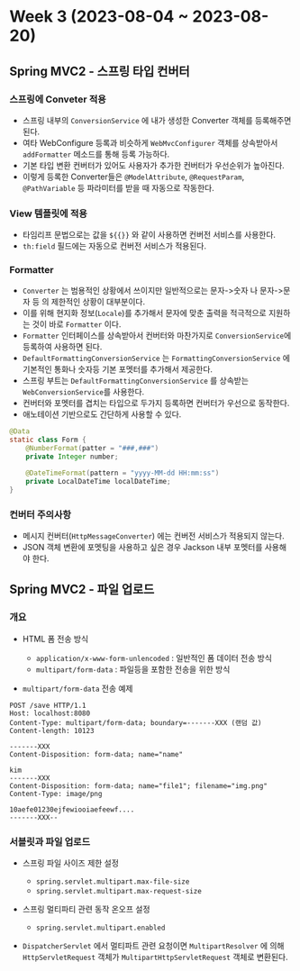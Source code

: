 # Week 3 (2023-08-04 ~ 2023-08-20)

## Spring MVC2 - 스프링 타입 컨버터

### 스프링에 Conveter 적용
- 스프링 내부의 `ConversionService` 에 내가 생성한 Converter 객체를 등록해주면 된다.
- 여타 WebConfigure 등록과 비슷하게 `WebMvcConfigurer` 객체를 상속받아서 `addFormatter` 메소드를 통해 등록 가능하다.
- 기본 타입 변환 컨버터가 있어도 사용자가 추가한 컨버터가 우선순위가 높아진다.
- 이렇게 등록한 Converter들은 `@ModelAttribute`, `@RequestParam`, `@PathVariable` 등 파라미터를 받을 때 자동으로 작동한다.

### View 템플릿에 적용
- 타임리프 문법으로는 값을 `${{}}` 와 같이 사용하면 컨버전 서비스를 사용한다.
- `th:field` 필드에는 자동으로 컨버전 서비스가 적용된다.

### Formatter
- `Converter` 는 범용적인 상황에서 쓰이지만 일반적으로는 문자->숫자 나 문자->문자 등 의 제한적인 상황이 대부분이다.
- 이를 위해 현지화 정보(`Locale`)를 추가해서 문자에 맞춘 출력을 적극적으로 지원하는 것이 바로 `Formatter` 이다.
- `Formatter` 인터페이스를 상속받아서 컨버터와 마찬가지로 `ConversionService`에 등록하여 사용하면 된다.
- `DefaultFormattingConversionService` 는 `FormattingConversionService` 에 기본적인 통화나 숫자등 기본 포멧터를 추가해서 제공한다.
- 스프링 부트는 `DefaultFormattingConversionService` 를 상속받는 `WebConversionService`를 사용한다.
- 컨버터와 포멧터를 겹치는 타입으로 두가지 등록하면 컨버터가 우선으로 동작한다.
- 애노테이션 기반으로도 간단하게 사용할 수 있다.

```java
@Data
static class Form {
    @NumberFormat(patter = "###,###")
    private Integer number;

    @DateTimeFormat(pattern = "yyyy-MM-dd HH:mm:ss")
    private LocalDateTime localDateTime;
}
```

### 컨버터 주의사항
- 메시지 컨버터(`HttpMessageConverter`) 에는 컨버전 서비스가 적용되지 않는다.
- JSON 객체 변환에 포멧팅을 사용하고 싶은 경우 Jackson 내부 포멧터를 사용해야 한다.

## Spring MVC2 - 파일 업로드
### 개요
- HTML 폼 전송 방식
    - `application/x-www-form-unlencoded` : 일반적인 폼 데이터 전송 방식
    - `multipart/form-data` : 파일등을 포함한 전송을 위한 방식

- `multipart/form-data` 전송 예제
```
POST /save HTTP/1.1
Host: localhost:8080
Content-Type: multipart/form-data; boundary=-------XXX (랜덤 값)
Content-length: 10123

-------XXX
Content-Disposition: form-data; name="name"

kim
-------XXX
Content-Disposition: form-data; name="file1"; filename="img.png"
Content-Type: image/png

10aefe01230ejfewiooiaefeewf....
-------XXX--
```

### 서블릿과 파일 업로드
- 스프링 파일 사이즈 제한 설정
    - `spring.servlet.multipart.max-file-size`
    - `spring.servlet.multipart.max-request-size`
- 스프링 멀티파티 관련 동작 온오프 설정
    - `spring.servlet.multipart.enabled`

- `DispatcherServlet` 에서 멀티파트 관련 요청이면 `MultipartResolver` 에 의해 `HttpServletRequest` 객체가 `MultipartHttpServletRequest` 객체로 변환된다.